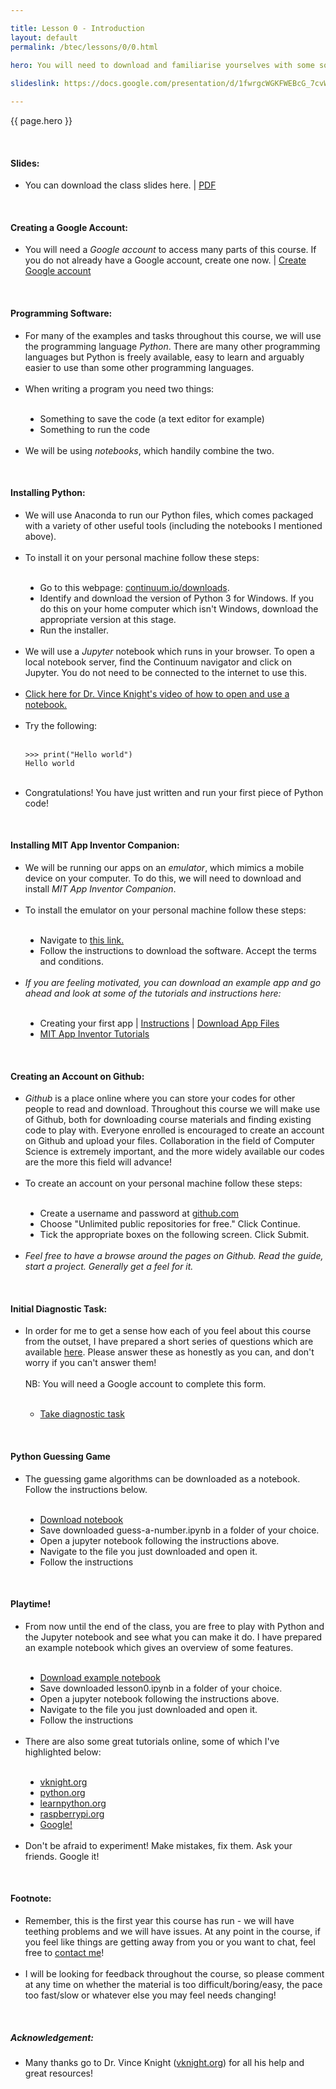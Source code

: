 ```yaml
---

title: Lesson 0 - Introduction
layout: default
permalink: /btec/lessons/0/0.html

hero: You will need to download and familiarise yourselves with some software if you are to continue with this course. Below are instructions on which resources we will use and what you should download.</p><p>(adapted from <a href="http://vknight.org/cfm/labsheets/01-variables-conditionals-loops/" target="_blank">here</a>)
    
slideslink: https://docs.google.com/presentation/d/1fwrgcWGKFWEBcG_7cvWVXd3u40fIQP8XqWheDiwGZLk/export/pdf

---
```


<p>{{ page.hero }}</p>
<br/>

<h4>Slides:</h4>
<ul>
  <li>You can download the class slides here. | <a href="{{ page.slideslink }}" target="_blank">PDF</a></li>
</ul>
<br/>

<h4>Creating a Google Account:</h4>
<ul>
<li>You will need a <em>Google account</em> to access many parts of this course. If you do not already have a Google account, create one now. | <a href="https://accounts.google.com/SignUp?hl=en" target = "_blank">Create Google account</a> </li>
</ul>
<br/>
<h4>Programming Software:</h4>
<ul>
<li>For many of the examples and tasks throughout this course, we will use the programming language <em>Python</em>. There are many other programming languages but Python is freely available, easy to learn and arguably easier to use than some other programming languages.</li>
<br/>
<li>When writing a program you need two things:</li>
<br/>
  <ul style="list-style-type:disc">
    <li>Something to save the code (a text editor for example)</li>
    <li>Something to run the code</li>
  </ul>
 <br/>
 <li>We will be using <em>notebooks</em>, which handily combine the two.</li>
</ul>
<br/>
<h4 id="jupyter">Installing Python:</h4>
<ul>
<li>We will use Anaconda to run our Python files, which comes packaged with a variety of other useful tools (including the notebooks I mentioned above).</li>
<br/>
<li>To install it on your personal machine follow these steps:</li>
<br/>
<ul style="list-style-type:disc">
  <li>Go to this webpage: <a href="http://www.continuum.io/downloads" target="_blank">continuum.io/downloads</a>.</li>
  <li>Identify and download the version of Python 3 for Windows. If you do this on your home computer which isn't Windows, download the appropriate version at this stage.</li>
  <li>Run the installer.</li>
</ul>
<br/>
<li>We will use a <em>Jupyter</em> notebook which runs in your browser. To open a local notebook server, find the Continuum navigator and click on Jupyter. You do not need to be connected to the internet to use this.</li>
<br/>
<li><a href="https://youtu.be/Zk0RhwCiiNA" target="_blank">Click here for Dr. Vince Knight's video of how to open and use a notebook.</a></li>
<br/>
<li>Try the following:</li>
<br/>
<div class="language-python highlighter-rouge"><pre class="highlight"><code><span class="o">&gt;&gt;&gt;</span> <span class="k">print</span><span class="p">(</span><span class="s">"Hello world"</span><span class="p">)</span>
<span class="n">Hello</span> <span class="n">world</span>
</code></pre>
</div>
<br/>
<li>Congratulations! You have just written and run your first piece of Python code!</li>
</ul>
<br/>
<!--<h4 id="android">Installing Android Studio:</h4>
<ul>
<li>We will be running our apps on an <em>emulator</em>, which mimics a mobile device on your computer. To do this, we will need to download and install <em>Android Studio</em>.</li>
<br/>
<li>To install it on your personal machine follow these steps:</li>
<br/>
<ul style="list-style-type:disc">
  <li>Navigate to <a href="https://developer.android.com/studio/index.html" target="_blank">this link.</a></li>
  <li>Follow the instructions to download the software. Accept the terms and conditions.</li>
  <li>Follow the setup wizard. Select default recommended options.</li>
  <li>On initial startup, follow the setup wizard for a Standard install.</li>
</ul>
<br/>
<li><em>If you are feeling motivated, you can go ahead and create a simple app by following the instructions here:</em></li>
<br/>
<ul style="list-style-type:disc">
  <li><a href="https://developer.android.com/training/basics/firstapp/creating-project.html" target="_blank">Create Your First App</a></li>
</ul>
</ul>-->
<h4 id="android">Installing MIT App Inventor Companion:</h4>
<ul>
<li>We will be running our apps on an <em>emulator</em>, which mimics a mobile device on your computer. To do this, we will need to download and install <em>MIT App Inventor Companion</em>.</li>
<br/>
<li>To install the emulator on your personal machine follow these steps:</li>
<br/>
<ul style="list-style-type:disc">
  <li>Navigate to <a href="http://appinventor.mit.edu/explore/ai2/windows.html" target="_blank">this link.</a></li>
  <li>Follow the instructions to download the software. Accept the terms and conditions.</li>
</ul>
<br/>
<li><em>If you are feeling motivated, you can download an example app and go ahead and look at some of the tutorials and instructions here:</em></li>
<br/>
<ul style="list-style-type:disc">
  <li>Creating your first app | <a href="/btec/apps/lessons/1/1.html"> Instructions</a> | <a href="/btec/appfiles/HelloWorld.aia">Download App Files</a></li>
  <li><a href="http://appinventor.mit.edu/explore/hour-of-code.html" target="_blank">MIT App Inventor Tutorials</a></li>
</ul>
</ul>
<br/>
<h4>Creating an Account on Github:</h4>
<ul>
<li><em>Github</em> is a place online where you can store your codes for other people to read and download. Throughout this course we will make use of Github, both for downloading course materials and finding existing code to play with. Everyone enrolled is encouraged to create an account on Github and upload your files. Collaboration in the field of Computer Science is extremely important, and the more widely available our codes are the more this field will advance!</li>
<br/>
<li>To create an account on your personal machine follow these steps:</li>
<br/>
<ul style="list-style-type:disc">
  <li>Create a username and password at <a href="https://github.com/" target="_blank">github.com</a></li>
  <li>Choose "Unlimited public repositories for free." Click Continue.</li>
  <li>Tick the appropriate boxes on the following screen. Click Submit.</li>
</ul>
<br/>
<li><em>Feel free to have a browse around the pages on Github. Read the guide, start a project. Generally get a feel for it.</em></li>
</ul>
<br/>
<h4>Initial Diagnostic Task:</h4>
<ul>
<li>In order for me to get a sense how each of you feel about this course from the outset, I have prepared a short series of questions which are available <a href="https://docs.google.com/forms/d/e/1FAIpQLSetPFHIrd_JR0GectsKPU794i4l3JD6d3JU0YYIFngxHtusUA/viewform?usp=sf_link" target="_blank">here</a>. Please answer these as honestly as you can, and don't worry if you can't answer them! <br/><br/>
NB: You will need a Google account to complete this form.</li>
<br/>
<ul>
  <li><a href="https://docs.google.com/forms/d/e/1FAIpQLSetPFHIrd_JR0GectsKPU794i4l3JD6d3JU0YYIFngxHtusUA/viewform?usp=sf_link" target="_blank">Take diagnostic task</a></li>
</ul>
</ul>
<br/>
<h4>Python Guessing Game</h4>
<ul>
<li>The guessing game algorithms can be downloaded as a notebook. Follow the instructions below.</li>
<br/>
<ul style="list-style-type:disc">
  <li><a href="/btec/notebooks/lesson0.ipynb">Download notebook</a></li>
  <li>Save downloaded guess-a-number.ipynb in a folder of your choice.</li>
  <li>Open a jupyter notebook following the instructions above.</li>
  <li>Navigate to the file you just downloaded and open it.</li>
  <li>Follow the instructions</li>
</ul>
</ul>
<br/>
<h4>Playtime!</h4>
<ul>
<li>From now until the end of the class, you are free to play with Python and the Jupyter notebook and see what you can make it do. I have prepared an example notebook which gives an overview of some features.</li>
<br/>
<ul style="list-style-type:disc">
  <li><a href="/btec/notebooks/lesson0.ipynb">Download example notebook</a></li>
  <li>Save downloaded lesson0.ipynb in a folder of your choice.</li>
  <li>Open a jupyter notebook following the instructions above.</li>
  <li>Navigate to the file you just downloaded and open it.</li>
  <li>Follow the instructions</li>
</ul>
<br/>
<li>There are also some great tutorials online, some of which I've highlighted below:</li>
<br/>
<ul style="list-style-type:disc">
  <li><a href="http://vknight.org/cfm/" target="_blank">vknight.org</a></li>
  <li><a href="https://www.python.org/about/gettingstarted/" target="_blank">python.org</a></li>
  <li><a href="https://www.learnpython.org/" target="_blank">learnpython.org</li>
  <li><a href="https://www.raspberrypi.org/learning/python-intro/" target="_blank">raspberrypi.org</a></li>
  <li><a href="http://www.google.com/search?q=Python+tutorial+for+beginners" target="_blank">Google!</a>
</ul>
<br/>
<li>Don't be afraid to experiment! Make mistakes, fix them. Ask your friends. Google it!</li>
</ul>
<br/>
<h4>Footnote:</h4>
<ul>
<li>Remember, this is the first year this course has run - we will have teething problems and we will have issues. At any point in the course, if you feel like things are getting away from you or you want to chat, feel free to <a href="/contact">contact me</a>!</li>
<br/>
<li>I will be looking for feedback throughout the course, so please comment at any time on whether the material is too difficult/boring/easy, the pace too fast/slow or whatever else you may feel needs changing!</li>
</ul>
<br/>
<h5>Acknowledgement:</h5>
<ul>
  <li>Many thanks go to Dr. Vince Knight (<a href="http://vknight.org" target="_blank">vknight.org</a>) for all his help and great resources!</li>
</ul>

